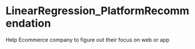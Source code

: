 # LinearRegression_PlatformRecommendation
Help Ecommerce company to figure out their focus on web or app
